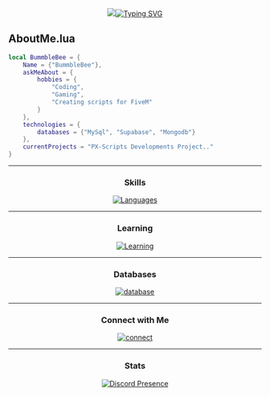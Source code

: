<div align="center">
<a href="https://git.io/typing-svg"><img src="https://git.io/typing-svg"><img src="https://readme-typing-svg.demolab.com?font=Cairo&size=35&pause=1000&width=435&lines=Hey+Guys+I+Am+Bummble+Bee;Web+Developer+%7C+Front+End+Developer" alt="Typing SVG" /></a>
</div>

## AboutMe.lua
<div align="left">

```lua
local BummbleBee = {
    Name = {"BummbleBee"}, 
    askMeAbout = {
        hobbies = {
            "Coding",
            "Gaming",
            "Creating scripts for FiveM"
        }
    },
    technologies = {
        databases = {"MySql", "Supabase", "Mongodb"} 
    },
    currentProjects = "PX-Scripts Developments Project.." 
}
```
</div>

  ---

<h3 align="center">Skills</h3>
<div align="center">

[![Languages](https://skillicons.dev/icons?i=html,php,css,js,ts,react,bootstrap,svg,lua,mysql,nodejs,python,java,bots,git,jquery,cs,cpp,blender,azure,angular,discordjs,vscode&theme=dark)](https://github.com/Bummblebeedev)

</div>

  ---

<h3 align="center">Learning</h3>
<div align="center">

[![Learning](https://skillicons.dev/icons?i=svelte,vue,swift&theme=dark)](https://github.com/Bummblebeedev)

</div>

  ---

<h3 align="center">Databases</h3>
<div align="center">

[![database](https://skillicons.dev/icons?i=mysql,firebase,mongodb&theme=dark)](https://github.com/Bummblebeedev)

</div>

  ---

<h3 align="center">Connect with Me</h3>
<div align="center">

[![connect](https://skillicons.dev/icons?i=discord,gmail&theme=dark)](https://github.com/Bummblebeedev)

</div>

  ---

<h3 align="center">Stats</h3>
<div align="center">

[![Discord Presence](https://lanyard.cnrad.dev/api/1028992056128983090)](https://discord.com/users/1028992056128983090)

</div>
